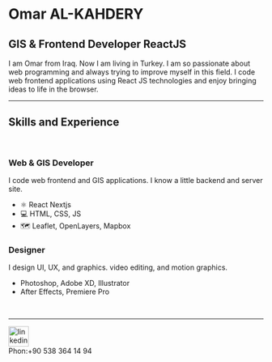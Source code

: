 
# Omar AL-KAHDERY 
## **GIS & Frontend Developer** ReactJS

I am Omar from Iraq. Now I am living in Turkey. I am so passionate about web programming and always trying to improve myself in this field. I code web frontend applications using React JS technologies and enjoy bringing ideas to life in the browser.

<hr>

## Skills and Experience

<br>

### **Web & GIS Developer**

I code web frontend and GIS applications. I know a little backend and server site.

- ⚛ React Nextjs
- 💻 HTML, CSS, JS
- 🗺️ Leaflet, OpenLayers, Mapbox

### **Designer**

I design UI, UX, and graphics. video editing, and motion graphics.

- Photoshop, Adobe XD, Illustrator
- After Effects, Premiere Pro
<br>
<hr>

[<img src='https://cdn.jsdelivr.net/npm/simple-icons@3.0.1/icons/linkedin.svg' alt='linkedin' height='40'>](https://www.linkedin.com/in/https://www.linkedin.com/in/omar-al-kahdery-21235b1b7//)
<br>
Phon:+90 538 364 14 94
